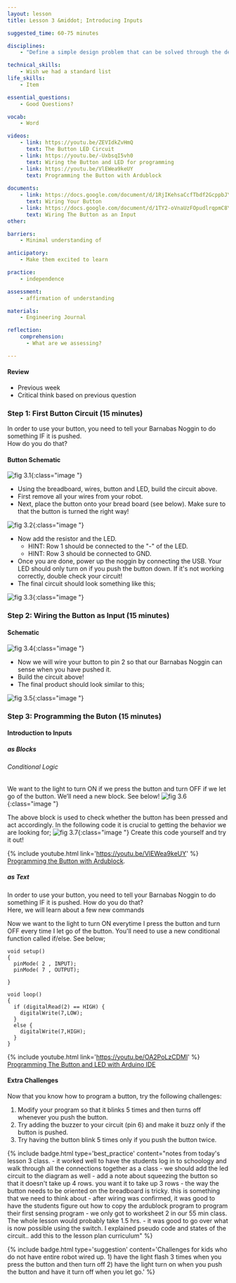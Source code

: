 ```yaml
---
layout: lesson
title: Lesson 3 &middot; Introducing Inputs

suggested_time: 60-75 minutes  

disciplines:
    - "Define a simple design problem that can be solved through the development of an object, tool, process, or system and includes several criteria for success and constraints on materials, time, or cost. (3-5-ETS1-1)"

technical_skills:
    - Wish we had a standard list
life_skills:
    - Item

essential_questions: 
    - Good Questions?

vocab:
    - Word

videos:
    - link: https://youtu.be/ZEVIdkZvHmQ
      text: The Button LED Circuit 
    - link: https://youtu.be/-UxbsqI5vh0
      text: Wiring the Button and LED for programming
    - link: https://youtu.be/VlEWea9keUY
      text: Programming the Button with Ardublock 
      
documents:
    - link: https://docs.google.com/document/d/1RjIKehsaCcfTbdf2GcppbJY5CQgtfXmkB68EUZ575ao/edit
      text: Wiring Your Button
    - link: https://docs.google.com/document/d/1TY2-oVnaUzFOpudlrqpmC8Ye1gYToZ9KbVqL1nooPwk/edit
      text: Wiring The Button as an Input
other:

barriers: 
    - Minimal understanding of 

anticipatory:
    - Make them excited to learn

practice:
    - independence

assessment:
    - affirmation of understanding

materials:
    - Engineering Journal

reflection:
    comprehension:
      - What are we assessing?

---
```


#### Review
   * Previous week  
   * Critical think based on previous question

### Step 1: First Button Circuit (15 minutes) 
In order to use your button, you need to tell your Barnabas Noggin to do something IF it is pushed.  
How do you do that?

#### Button Schematic
![fig 3.1](fig-3_1.png){:class="image "}

- Using the breadboard, wires, button and LED, build the circuit above.
- First remove all your wires from your robot.
- Next, place the button onto your bread board (see below).  Make sure to that the button is turned the right way!

![fig 3.2](fig-3_2.png){:class="image "}

- Now add the resistor and the LED.
  - HINT: Row 1 should be connected to the "-" of the LED.
  - HINT: Row 3 should be connected to GND.
- Once you are done, power up the noggin by connecting the USB.  Your LED should only turn on if you push the button down.  If it's not working correctly, double check your circuit! 
- The final circuit should look something like this;

![fig 3.3](fig-3_3.png){:class="image "}


### Step 2: Wiring the Button as Input (15 minutes) 
#### Schematic
![fig 3.4](fig-3_4.png){:class="image "}

- Now we will wire your button to pin 2 so that our Barnabas Noggin can sense when you have pushed it. 
- Build the circuit above!
- The final product should look similar to this;

![fig 3.5](fig-3_5.png){:class="image "}

### Step 3: Programming the Buton (15 minutes) 
#### Introduction to Inputs
##### as Blocks
###### Conditional Logic
We want to the light to turn ON if we press the button and turn OFF if we let go of the button.  We’ll need a new block.  See below!
![fig 3.6](fig-3_6.png){:class="image "}

The above block is used to check whether the button has been pressed and act accordingly. In the following code it is crucial to getting the behavior we are looking for;
![fig 3.7](fig-3_7.png){:class="image "}
Create this code yourself and try it out!

{% include youtube.html link='https://youtu.be/VlEWea9keUY' %}
[Programming the Button with Ardublock](https://youtu.be/VlEWea9keUY).

##### as Text
In order to use your button, you need to tell your Barnabas Noggin to do something IF it is pushed.  How do you do that?  
Here, we will learn about a few new commands

Now we want to the light to turn ON everytime I press the button and turn OFF every time I let go of the button.  You'll need to use a new conditional function called if/else. See below;

```
void setup()
{
  pinMode( 2 , INPUT);
  pinMode( 7 , OUTPUT);

}

void loop()
{
  if (digitalRead(2) == HIGH) {
    digitalWrite(7,LOW);
  }
  else {
    digitalWrite(7,HIGH);
  }
}
```

{% include youtube.html link='https://youtu.be/OA2PoLzCDMI' %}
[Programming The Button and LED with Arduino IDE](https://youtu.be/OA2PoLzCDMI)

#### Extra Challenges
Now that you know how to program a button, try the following challenges:  

1. Modify your program so that it blinks 5 times and then turns off whenever you push the button.
2. Try adding the buzzer to your circuit (pin 6) and make it buzz only if the button is pushed.
3. Try having the button blink 5 times only if you push the button twice.

{% include badge.html type='best_practice' content="notes from today's lesson 3 class. - it worked well to have the students log in to schoology and walk through all the connections together as a class - we should add the led circuit to the diagram as well - add a note about squeezing the button so that it doesn't take up 4 rows. you want it to take up 3 rows - the way the button needs to be oriented on the breadboard is tricky. this is something that we need to think about - after wiring was confirmed, it was good to have the students figure out how to copy the ardublock program to program their first sensing program - we only got to worksheet 2 in our 55 min class. The whole lesson would probably take 1.5 hrs. - it was good to go over what is now possible using the switch. I explained pseudo code and states of the circuit.. add this to the lesson plan curriculum" %}

{% include badge.html type='suggestion' content='Challenges for kids who do not have entire robot wired up. 1) have the light flash 3 times when you press the button and then turn off 2) have the light turn on when you push the button and have it turn off when you let go.' %}